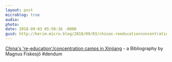 ```yaml
---
layout: post
microblog: true
audio: 
photo: 
date: 2018-09-03 05:50:16 -0800
guid: http://kerim.micro.blog/2018/09/03/chinas-reeducationconcentration-camps.html
---
```

[China's 're-education'/concentration camps in Xinjiang](https://uhrp.org/featured-articles/chinas-re-education-concentration-camps-xinjiang) - a Bibliography by Magnus Fiskesjö #dendum
